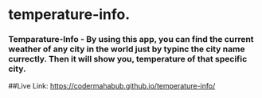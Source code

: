 ﻿# temperature-info. 
 ### Temparature-Info - By using this app, you can find the current weather of any city in the world just by typinc the city name currectly. Then it will show you, temperature of that specific city.
 ##Live Link: https://codermahabub.github.io/temperature-info/
